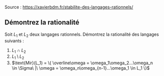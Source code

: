 Source : https://xavierbdm.fr/stabilite-des-langages-rationnels/

## Démontrez la rationalité 
Soit $L_1$ et $L_2$ deux langages rationnels.
Démontrez la rationalité des langages suivants :
1) $L_1\ \cap\ L_2$
2) $L_1 \setminus L_2$
3) $\text{Mir}(L_1) = \{ \overline\omega = \omega_1\omega_2...\omega_n \in \Sigma\ |\ \omega = \omega_n\omega_{n-1}...\omega_1 \in L_1 \}$
<!--stackedit_data:
eyJoaXN0b3J5IjpbLTE1MzM2ODc3MjksLTI4NjQxNjIwMF19
-->